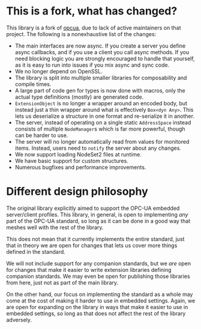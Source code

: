 # This is a fork, what has changed?

This library is a fork of [opcua](https://github.com/locka99/opcua), due to lack of active maintainers on that project. The following is a nonexhaustive list of the changes:

 * The main interfaces are now async. If you create a server you define async callbacks, and if you use a client you call async methods. If you need blocking logic you are strongly encouraged to handle that yourself, as it is easy to run into issues if you mix async and sync code.
 * We no longer depend on OpenSSL.
 * The library is split into multiple smaller libraries for composability and compile times.
 * A large part of code gen for types is now done with macros, only the actual type definitions (mostly) are generated code.
 * `ExtensionObject` is no longer a wrapper around an encoded body, but instead just a thin wrapper around what is effectively `Box<dyn Any>`. This lets us deserialize a structure in one format and re-serialize it in another.
 * The server, instead of operating on a single static `AddressSpace` instead consists of multiple `NodeManager`s which is far more powerful, though can be harder to use.
 * The server will no longer automatically read from values for monitored items. Instead, users need to `notify` the server about any changes.
 * We now support loading NodeSet2 files at runtime.
 * We have basic support for custom structures.
 * Numerous bugfixes and performance improvements.

# Different design philosophy

The original library explicitly aimed to support the OPC-UA embedded server/client profiles. This library, in general, is open to implementing _any_ part of the OPC-UA standard, so long as it can be done in a good way that meshes well with the rest of the library.

This does not mean that it currently implements the entire standard, just that in theory we are open for changes that lets us cover more things defined in the standard.

We will not include support for any companion standards, but we _are_ open for changes that make it easier to write extension libraries defining companion standards. We may even be open for publishing those libraries from here, just not as part of the main library.

On the other hand, our focus on implementing the standard as a whole may come at the cost of making it harder to use in embedded settings. Again, we are open for expanding on the library in ways that make it easier to use in embedded settings, so long as that does not affect the rest of the library adversely.
